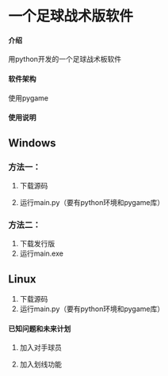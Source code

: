 # 一个足球战术版软件

#### 介绍
用python开发的一个足球战术板软件

#### 软件架构
使用pygame

#### 使用说明

## Windows

### 方法一：

1.  下载源码

2. 运行main.py（要有python环境和pygame库）

### 方法二：

1. 下载发行版
2. 运行main.exe

## Linux

1. 下载源码
2. 运行main.py（要有python环境和pygame库）

#### 已知问题和未来计划

1. 加入对手球员

2. 加入划线功能
